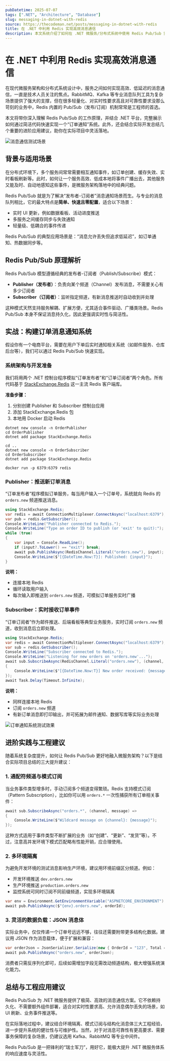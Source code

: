 ```yaml
---
pubDatetime: 2025-07-07
tags: [".NET", "Architecture", "Database"]
slug: messaging-in-dotnet-with-redis
source: https://thecodeman.net/posts/messaging-in-dotnet-with-redis
title: 在 .NET 中利用 Redis 实现高效消息通信
description: 本文系统介绍了如何在 .NET 微服务/分布式系统中使用 Redis Pub/Sub 实现高效、实时的消息推送，结合实际案例讲解如何落地，并提供进阶实践建议。
---
```


# 在 .NET 中利用 Redis 实现高效消息通信

在现代微服务架构和分布式系统设计中，服务之间如何实现高效、低延迟的消息通信，一直是技术人员关注的焦点。RabbitMQ、Kafka 等专业消息队列工具为复杂场景提供了强大的支撑，但在很多轻量化、对实时性要求高且对可靠性要求没那么苛刻的业务中，Redis 内置的 Pub/Sub（发布/订阅）机制常常是工程师的首选。

本文将带你深入理解 Redis Pub/Sub 的工作原理，并结合 .NET 平台，完整展示如何通过简洁代码快速实现一个“订单通知”系统。此外，还会结合实际开发总结几个重要的进阶应用建议，助你在实际项目中灵活落地。

![消息通信测试场景](https://thecodeman.net/images/blog/posts/messaging-in-dotnet-with-redis/testing.png)

## 背景与适用场景

在分布式环境下，多个服务间常常需要相互通知事件，如订单创建、缓存失效、实时看板刷新等。此时，如何让一个服务高效、低成本地将事件广播出去，其他服务又能及时、自动地感知这些事件，是微服务架构落地中的经典问题。

Redis Pub/Sub 就是为了解决“发布者-订阅者”消息通知场景而生。与专业的消息队列相比，它的最大特点是**简单、快速且零配置**，适合以下场景：

- 实时 UI 更新，例如数据看板、活动进度推送
- 多服务之间缓存同步与失效通知
- 轻量级、低耦合的事件传递

Redis Pub/Sub 的典型应用场景是：“消息允许丢失但追求低延迟”，如订单通知、热数据同步等。

## Redis Pub/Sub 原理解析

Redis Pub/Sub 模型遵循经典的发布者-订阅者（Publish/Subscribe）模式：

- **Publisher（发布者）**：负责向某个频道（Channel）发布消息，不需要关心有多少订阅者
- **Subscriber（订阅者）**：监听指定频道，有新消息推送时自动收到并处理

这种模式天然支持服务解耦、扩展方便，尤其适合事件驱动、广播类场景。Redis Pub/Sub 本身不保证消息持久化，因此更强调实时性与简洁性。

## 实战：构建订单消息通知系统

假设你有一个电商平台，需要在用户下单后实时通知相关系统（如邮件服务、仓库后台等），我们可以通过 Redis Pub/Sub 快速实现。

### 系统架构与开发准备

我们将用两个 .NET 控制台程序模拟“订单发布者”和“订单订阅者”两个角色。所有代码基于 [StackExchange.Redis](https://stackexchange.github.io/StackExchange.Redis/) 这一主流 Redis 客户端库。

**准备步骤：**

1. 分别创建 Publisher 和 Subscriber 控制台应用
2. 添加 StackExchange.Redis 包
3. 本地用 Docker 启动 Redis

```shell
dotnet new console -n OrderPublisher
cd OrderPublisher
dotnet add package StackExchange.Redis

cd ..
dotnet new console -n OrderSubscriber
cd OrderSubscriber
dotnet add package StackExchange.Redis

docker run -p 6379:6379 redis
```

### Publisher：推送新订单消息

“订单发布者”程序模拟订单服务，每当用户输入一个订单号，系统就向 Redis 的 `orders.new` 频道推送消息。

```csharp
using StackExchange.Redis;
var redis = await ConnectionMultiplexer.ConnectAsync("localhost:6379");
var pub = redis.GetSubscriber();
Console.WriteLine("Publisher connected to Redis.");
Console.WriteLine("Type an order ID to publish (or 'exit' to quit):");
while (true)
{
    var input = Console.ReadLine();
    if (input?.ToLower() == "exit") break;
    await pub.PublishAsync(RedisChannel.Literal("orders.new"), input);
    Console.WriteLine($"[{DateTime.Now:T}]: Published: {input}");
}
```

**说明：**

- 连接本地 Redis
- 循环读取用户输入
- 每次输入即推送到 `orders.new` 频道，可模拟订单服务实时广播

### Subscriber：实时接收订单事件

“订单订阅者”作为邮件推送、后端看板等典型业务服务，实时订阅 `orders.new` 频道，收到消息后立即处理。

```csharp
using StackExchange.Redis;
var redis = await ConnectionMultiplexer.ConnectAsync("localhost:6379");
var sub = redis.GetSubscriber();
Console.WriteLine("Subscriber connected to Redis.");
Console.WriteLine("Listening for new orders on 'orders.new'...");
await sub.SubscribeAsync(RedisChannel.Literal("orders.new"), (channel, message) =>
{
    Console.WriteLine($"[{DateTime.Now:T}] New order received: {message}");
});
await Task.Delay(Timeout.Infinite);
```

**说明：**

- 同样连接本地 Redis
- 订阅 `orders.new` 频道
- 有新订单消息即打印输出，并可拓展为邮件通知、数据写库等实际业务处理

![订单通知系统测试效果](https://thecodeman.net/images/blog/posts/messaging-in-dotnet-with-redis/testing.png)

## 进阶实践与工程建议

随着系统复杂度提升，如何让 Redis Pub/Sub 更好地融入微服务架构？以下是结合实际项目总结的三大提升建议：

### 1. 通配符频道与模式订阅

当业务事件类型增多时，手动订阅多个频道变得繁琐。Redis 支持模式订阅（Pattern Subscription），比如你可以用 `orders.*` 一次性捕获所有订单相关事件：

```csharp
await sub.SubscribeAsync("orders.*", (channel, message) =>
{
    Console.WriteLine($"Wildcard message on {channel}: {message}");
});
```

这种方式适用于事件类型不断扩展的业务（如“创建”、“更新”、“发货”等）。不过，注意高并发环境下模式匹配略有性能开销，应合理使用。

### 2. 多环境隔离

为避免开发环境的测试消息影响生产环境，建议用环境前缀区分频道。例如：

- 开发环境推送 `dev.orders.new`
- 生产环境推送 `production.orders.new`
- 监控系统可同时订阅不同前缀频道，实现多环境隔离

```csharp
var env = Environment.GetEnvironmentVariable("ASPNETCORE_ENVIRONMENT") ?? "dev";
await pub.PublishAsync($"{env}.orders.new", orderId);
```

### 3. 灵活的数据负载：JSON 消息体

实际业务中，仅仅传递一个订单号远远不够，往往还需要附带更多结构化数据。建议用 JSON 作为消息载体，便于扩展和兼容：

```csharp
var orderJson = JsonSerializer.Serialize(new { OrderId = "123", Total = 99.9 });
await pub.PublishAsync("orders.new", orderJson);
```

消费者只需反序列化即可，后续如需增加字段无需改动频道结构，极大增强系统演化能力。

## 总结与工程应用建议

Redis Pub/Sub 为 .NET 微服务提供了极简、高效的消息通信方案。它不依赖持久化、不需要额外组件部署，适合对实时性要求高、允许消息偶尔丢失的场景，如 UI 刷新、业务事件推送等。

在实际落地过程中，建议结合环境隔离、模式订阅与结构化消息体三大工程经验，进一步提升系统的健壮性与可维护性。当然，对于对消息可靠性有更高要求、需要事务保障的复杂场景，仍建议选用 Kafka、RabbitMQ 等专业中间件。

Redis Pub/Sub 是一把锋利的“瑞士军刀”，用好它，能极大提升 .NET 微服务体系的响应速度与灵活性。

